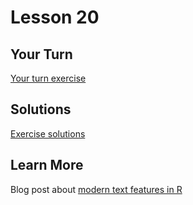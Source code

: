 # Lesson 20

## Your Turn

[Your turn exercise](https://gist.github.com/will-r-chase/ade5bff717a0ad6bd2dcf4dd9df0b871)

## Solutions

[Exercise solutions](https://gist.github.com/will-r-chase/45b90d1ec3d9640e4afb1228fcc7a1d8)

## Learn More

Blog post about
[modern text features in R](https://www.tidyverse.org/blog/2021/02/modern-text-features/#wheres-the-catch)
